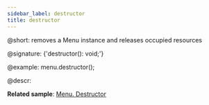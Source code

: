 ```yaml
---
sidebar_label: destructor
title: destructor
---          
```


@short: removes a Menu instance and releases occupied resources

@signature: {'destructor(): void;'}

@example:
menu.destructor();

@descr:

**Related sample**: [Menu. Destructor](https://snippet.dhtmlx.com/q3x2uyex)
